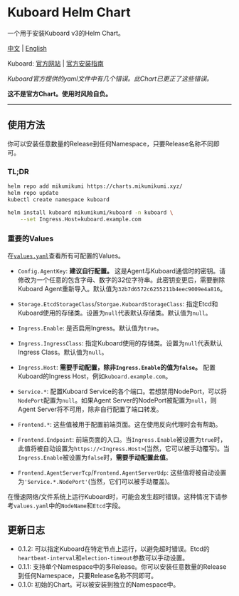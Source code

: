 # Kuboard Helm Chart

一个用于安装Kuboard v3的Helm Chart。

[中文](./README_zh.md) | [English](./README.md)

Kuboard: [官方网站](https://kuboard.cn/) | [官方安装指南](https://kuboard.cn/install/v3/install-in-k8s.html#%E6%96%B9%E6%B3%95%E4%BA%8C-%E4%BD%BF%E7%94%A8-storageclass-%E6%8F%90%E4%BE%9B%E6%8C%81%E4%B9%85%E5%8C%96)

*Kuboard官方提供的yaml文件中有几个错误。此Chart已更正了这些错误。*

**这不是官方Chart。使用时风险自负。**

---

## 使用方法

你可以安装任意数量的Release到任何Namespace，只要Release名称不同即可。

### TL;DR
```sh
helm repo add mikumikumi https://charts.mikumikumi.xyz/
helm repo update
kubectl create namespace kuboard

helm install kuboard mikumikumi/kuboard -n kuboard \
    --set Ingress.Host=kuboard.example.com
```

### 重要的Values

在[`values.yaml`](./values.yaml)查看所有可配置的Values。

- `Config.AgentKey`: **建议自行配置。** 这是Agent与Kuboard通信时的密钥。请修改为一个任意的包含字母、数字的32位字符串。此密钥变更后，需要删除Kuboard Agent重新导入。默认值为`32b7d6572c6255211b4eec9009e4a816`。


- `Storage.EtcdStorageClass`/`Storgae.KuboardStorageClass`: 指定Etcd和Kuboard使用的存储类。设置为`null`代表默认存储类。默认值为`null`。


- `Ingress.Enable`: 是否启用Ingress。默认值为`true`。
- `Ingress.IngressClass`: 指定Kuboard使用的存储类。设置为`null`代表默认Ingress Class。默认值为`null`。
- `Ingress.Host`: **需要手动配置，除非`Ingress.Enable`的值为`false`。** 配置Kuboard的Ingress Host，例如`kuboard.example.com`。


- `Service.*`: 配置Kuboard Service的各个端口。若想禁用NodePort，可以将`NodePort`配置为`null`。如果Agent Server的NodePort被配置为`null`，则Agent Server将不可用，除非自行配置了端口转发。


- `Frontend.*`: 这些值被用于配置前端页面。这在使用反向代理时会有帮助。
- `Frontend.Endpoint`: 前端页面的入口。当`Ingress.Enable`被设置为`true`时，此值将被自动设置为`https://<Ingress.Host>`(当然，它可以被手动覆写)。当`Ingress.Enable`被设置为`false`时，**需要手动配置此值**。
- `Frontend.AgentServerTcp`/`Frontend.AgentServerUdp`: 这些值将被自动设置为`'Service.*.NodePort'`(当然，它们可以被手动覆盖)。

在慢速网络/文件系统上运行Kuboard时，可能会发生超时错误。这种情况下请参考`values.yaml`中的`NodeName`和`Etcd`字段。

##  更新日志

- 0.1.2: 可以指定Kuboard在特定节点上运行，以避免超时错误。Etcd的`heartbeat-interval`和`election-timeout`参数可以手动设置。
- 0.1.1: 支持单个Namespace中的多Release。你可以安装任意数量的Release到任何Namespace，只要Release名称不同即可。
- 0.1.0: 初始的Chart。可以被安装到独立的Namespace中。

